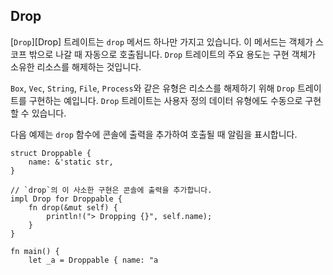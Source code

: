 ## Drop

[`Drop`][Drop] 트레이트는 `drop` 메서드 하나만 가지고 있습니다. 이 메서드는 객체가 스코프 밖으로 나갈 때 자동으로 호출됩니다. `Drop` 트레이트의 주요 용도는 구현 객체가 소유한 리소스를 해제하는 것입니다.

`Box`, `Vec`, `String`, `File`, `Process`와 같은 유형은 리소스를 해제하기 위해 `Drop` 트레이트를 구현하는 예입니다. `Drop` 트레이트는 사용자 정의 데이터 유형에도 수동으로 구현할 수 있습니다.

다음 예제는 `drop` 함수에 콘솔에 출력을 추가하여 호출될 때 알림을 표시합니다.

```rust,editable
struct Droppable {
    name: &'static str,
}

// `drop`의 이 사소한 구현은 콘솔에 출력을 추가합니다.
impl Drop for Droppable {
    fn drop(&mut self) {
        println!("> Dropping {}", self.name);
    }
}

fn main() {
    let _a = Droppable { name: "a